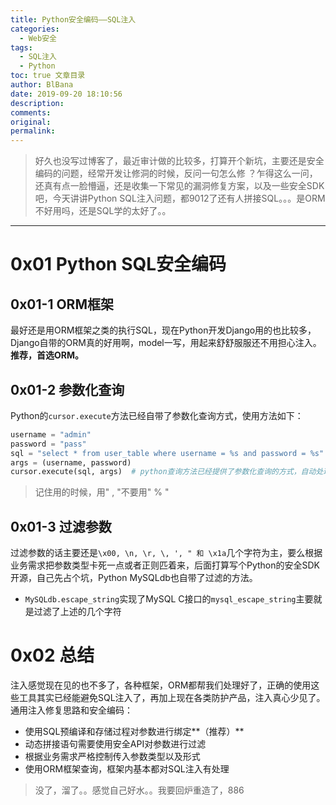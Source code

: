 ```yaml
---
title: Python安全编码——SQL注入
categories:
  - Web安全
tags:
  - SQL注入
  - Python
toc: true 文章目录
author: BlBana
date: 2019-09-20 18:10:56
description:
comments:
original:
permalink:
---
```


> 好久也没写过博客了，最近审计做的比较多，打算开个新坑，主要还是安全编码的问题，经常开发让修洞的时候，反问一句怎么修 ？乍得这么一问，还真有点一脸懵逼，还是收集一下常见的漏洞修复方案，以及一些安全SDK吧，今天讲讲Python SQL注入问题，都9012了还有人拼接SQL。。。是ORM不好用吗，还是SQL学的太好了。。

<!-- more -->

---

# 0x01 Python SQL安全编码

## 0x01-1 ORM框架

最好还是用ORM框架之类的执行SQL，现在Python开发Django用的也比较多，Django自带的ORM真的好用啊，model一写，用起来舒舒服服还不用担心注入。**推荐，首选ORM。**

## 0x01-2 参数化查询

Python的`cursor.execute`方法已经自带了参数化查询方式，使用方法如下：

```python
username = "admin"
password = "pass"
sql = "select * from user_table where username = %s and password = %s"
args = (username, password)
cursor.execute(sql, args)  # python查询方法已经提供了参数化查询的方式，自动处理过滤
```

> 记住用的时候，用" , "不要用" % "

## 0x01-3 过滤参数

过滤参数的话主要还是`\x00, \n, \r, \, ', " 和 \x1a`几个字符为主，要么根据业务需求把参数类型卡死一点或者正则匹着来，后面打算写个Python的安全SDK开源，自己先占个坑，Python MySQLdb也自带了过滤的方法。

- `MySQLdb.escape_string`实现了MySQL C接口的`mysql_escape_string`主要就是过滤了上述的几个字符



# 0x02 总结

注入感觉现在见的也不多了，各种框架，ORM都帮我们处理好了，正确的使用这些工具其实已经能避免SQL注入了，再加上现在各类防护产品，注入真心少见了。通用注入修复思路和安全编码：

- 使用SQL预编译和存储过程对参数进行绑定**（推荐）**
- 动态拼接语句需要使用安全API对参数进行过滤
- 根据业务需求严格控制传入参数类型以及形式
- 使用ORM框架查询，框架内基本都对SQL注入有处理

> 没了，溜了。。感觉自己好水。。我要回炉重造了，886